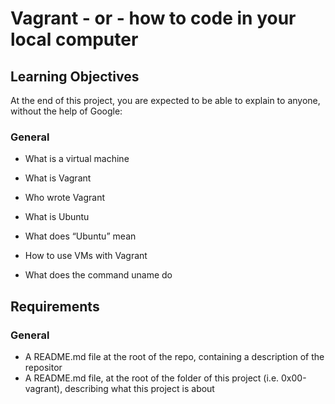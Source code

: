 # Vagrant - or - how to code in your local computer

## Learning Objectives


At the end of this project, you are expected to be able to explain to anyone, without the help of Google:

### General

* What is a virtual machine

* What is Vagrant

* Who wrote Vagrant

* What is Ubuntu

* What does “Ubuntu” mean

* How to use VMs with Vagrant
* What does the command uname do

## Requirements
### General

* A README.md file at the root of the repo, containing a description of the repositor
* A README.md file, at the root of the folder of this project (i.e. 0x00-vagrant), describing what this project is about
